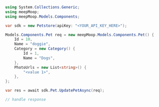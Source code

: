 <!-- Start SDK Example Usage [usage] -->
```csharp
using System.Collections.Generic;
using meepMoop;
using meepMoop.Models.Components;

var sdk = new Petstore(apiKey: "<YOUR_API_KEY_HERE>");

Models.Components.Pet req = new meepMoop.Models.Components.Pet() {
    Id = 10,
    Name = "doggie",
    Category = new Category() {
        Id = 1,
        Name = "Dogs",
    },
    PhotoUrls = new List<string>() {
        "<value 1>",
    },
};

var res = await sdk.Pet.UpdatePetAsync(req);

// handle response
```
<!-- End SDK Example Usage [usage] -->
